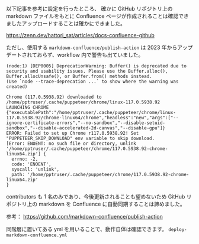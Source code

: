 以下記事を参考に設定を行ったところ、
確かに GitHub リポジトリ上の markdown ファイルをもとに Confluence ページが作成されることは確認できましたアップロードすることは確かにできました。

https://zenn.dev/hattori_sat/articles/docs-confluence-github

ただし、使用する `markdown-confluence/publish-action` は 2023 年からアップデートされておらず、workflow 内で警告も出ていました。

```
(node:1) [DEP0005] DeprecationWarning: Buffer() is deprecated due to security and usability issues. Please use the Buffer.alloc(), Buffer.allocUnsafe(), or Buffer.from() methods instead.
(Use `node --trace-deprecation ...` to show where the warning was created)

Chrome (117.0.5938.92) downloaded to /home/pptruser/.cache/puppeteer/chrome/linux-117.0.5938.92
LAUNCHING CHROME {"executablePath":"/home/pptruser/.cache/puppeteer/chrome/linux-117.0.5938.92/chrome-linux64/chrome","headless":"new","args":["--ignore-certificate-errors","--no-sandbox","--disable-setuid-sandbox","--disable-accelerated-2d-canvas","--disable-gpu"]}
ERROR: Failed to set up Chrome r117.0.5938.92! Set "PUPPETEER_SKIP_DOWNLOAD" env variable to skip download.
[Error: ENOENT: no such file or directory, unlink '/home/pptruser/.cache/puppeteer/chrome/117.0.5938.92-chrome-linux64.zip'] {
  errno: -2,
  code: 'ENOENT',
  syscall: 'unlink',
  path: '/home/pptruser/.cache/puppeteer/chrome/117.0.5938.92-chrome-linux64.zip'
}
```

contributors も 1 名のみであり、今後更新されることも望めないため GitHub リポジトリ上の markdown を Confluence に自動同期することは諦めました。

参考：
https://github.com/markdown-confluence/publish-action

同階層に置いてある yml を用いることで、動作自体は確認できます。
`deploy-markdown-confluence.yml`